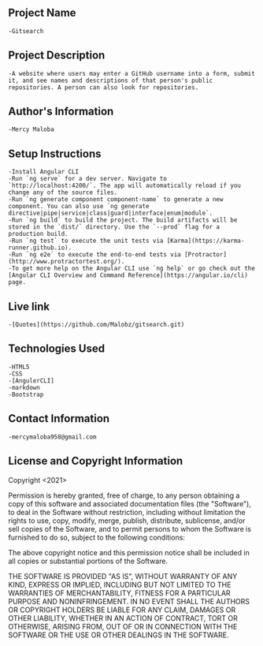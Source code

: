 ## Project Name
    -Gitsearch

## Project Description
    -A website where users may enter a GitHub username into a form, submit it, and see names and descriptions of that person's public repositories. A person can also look for repositories.
## Author's Information
    -Mercy Maloba

## Setup Instructions
    -Install Angular CLI 
    -Run `ng serve` for a dev server. Navigate to `http://localhost:4200/`. The app will automatically reload if you change any of the source files.
    -Run `ng generate component component-name` to generate a new component. You can also use `ng generate directive|pipe|service|class|guard|interface|enum|module`.
    -Run `ng build` to build the project. The build artifacts will be stored in the `dist/` directory. Use the `--prod` flag for a production build.
    -Run `ng test` to execute the unit tests via [Karma](https://karma-runner.github.io).
    -Run `ng e2e` to execute the end-to-end tests via [Protractor](http://www.protractortest.org/).
    -To get more help on the Angular CLI use `ng help` or go check out the [Angular CLI Overview and Command Reference](https://angular.io/cli) page.

## Live link
    -[Quotes](https://github.com/Malobz/gitsearch.git)

## Technologies Used
    -HTML5
    -CSS
    -[AngulerCLI]
    -markdown
    -Bootstrap

## Contact Information
    -mercymaloba958@gmail.com

## License and Copyright Information
Copyright <2021> <Mercy Maloba>

Permission is hereby granted, free of charge, to any person obtaining a copy of this software and associated documentation files (the "Software"), to deal in the Software without restriction, including without limitation the rights to use, copy, modify, merge, publish, distribute, sublicense, and/or sell copies of the Software, and to permit persons to whom the Software is furnished to do so, subject to the following conditions:

The above copyright notice and this permission notice shall be included in all copies or substantial portions of the Software.

THE SOFTWARE IS PROVIDED "AS IS", WITHOUT WARRANTY OF ANY KIND, EXPRESS OR IMPLIED, INCLUDING BUT NOT LIMITED TO THE WARRANTIES OF MERCHANTABILITY, FITNESS FOR A PARTICULAR PURPOSE AND NONINFRINGEMENT. IN NO EVENT SHALL THE AUTHORS OR COPYRIGHT HOLDERS BE LIABLE FOR ANY CLAIM, DAMAGES OR OTHER LIABILITY, WHETHER IN AN ACTION OF CONTRACT, TORT OR OTHERWISE, ARISING FROM, OUT OF OR IN CONNECTION WITH THE SOFTWARE OR THE USE OR OTHER DEALINGS IN THE SOFTWARE.